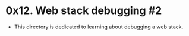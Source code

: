 # 0x12. Web stack debugging #2
- This directory is dedicated to learning about debugging a web stack.
